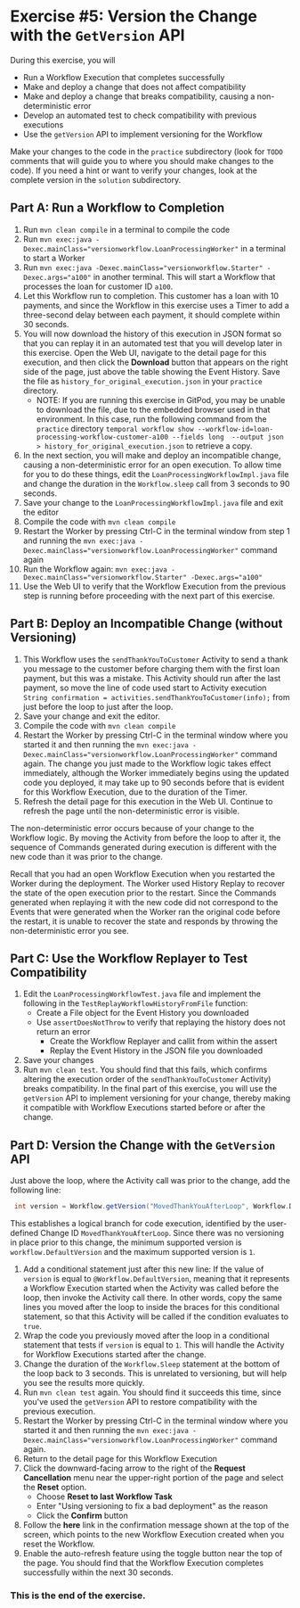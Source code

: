 # Exercise #5: Version the Change with the `GetVersion` API

During this exercise, you will 

* Run a Workflow Execution that completes successfully 
* Make and deploy a change that does not affect compatibility
* Make and deploy a change that breaks compatibility, causing a non-deterministic error
* Develop an automated test to check compatibility with previous executions
* Use the `getVersion` API to implement versioning for the Workflow

Make your changes to the code in the `practice` subdirectory (look for 
`TODO` comments that will guide you to where you should make changes to 
the code). If you need a hint or want to verify your changes, look at 
the complete version in the `solution` subdirectory.


## Part A: Run a Workflow to Completion

1. Run `mvn clean compile` in a terminal to compile the code
2. Run `mvn exec:java -Dexec.mainClass="versionworkflow.LoanProcessingWorker"` 
   in a terminal to start a Worker
3. Run `mvn exec:java -Dexec.mainClass="versionworkflow.Starter" -Dexec.args="a100"` 
   in another terminal. This will start a Workflow that processes the loan for 
   customer ID `a100`.
4. Let this Workflow run to completion. This customer has a loan 
   with 10 payments, and since the Workflow in this exercise uses 
   a Timer to add a three-second delay between each payment, it 
   should complete within 30 seconds.
5. You will now download the history of this execution in JSON 
   format so that you can replay it in an automated test that 
   you will develop later in this exercise. Open the Web UI, 
   navigate to the detail page for this execution, and then click 
   the **Download** button that appears on the right side of the 
   page, just above the table showing the Event History.
   Save the file as `history_for_original_execution.json` in your 
   `practice` directory.
   * NOTE: If you are running this exercise in GitPod, you may 
     be unable to download the file, due to the embedded browser
	 used in that environment. In this case, run the following 
	 command from the `practice`  directory `temporal workflow show --workflow-id=loan-processing-workflow-customer-a100 --fields long  --output json > history_for_original_execution.json` to 
	 retrieve a copy. 
6. In the next section, you will make and deploy an incompatible 
   change, causing a non-deterministic error for an open execution.
   To allow time for you to do these things, edit the `LoanProcessingWorkflowImpl.java` 
   file and change the duration in the `Workflow.sleep` call from 
   3 seconds to 90 seconds.
7. Save your change to the `LoanProcessingWorkflowImpl.java` file and exit the editor
8. Compile the code with `mvn clean compile`
9. Restart the Worker by pressing Ctrl-C in the terminal window
   from step 1 and running the `mvn exec:java -Dexec.mainClass="versionworkflow.LoanProcessingWorker"` command again
10. Run the Workflow again: `mvn exec:java -Dexec.mainClass="versionworkflow.Starter" -Dexec.args="a100"`
11. Use the Web UI to verify that the Workflow Execution from the 
   previous step is running before proceeding with the next part
   of this exercise.


## Part B: Deploy an Incompatible Change (without Versioning)

1. This Workflow uses the `sendThankYouToCustomer` Activity to 
   send a thank you message to the customer before charging 
   them with the first loan payment, but this was a mistake.
   This Activity should run after the last payment, so move the line of code used 
   start to Activity execution `String confirmation = activities.sendThankYouToCustomer(info);` from just before the loop to just after the loop.
2. Save your change and exit the editor.
3. Compile the code with `mvn clean compile`
4. Restart the Worker by pressing Ctrl-C in the terminal 
   window where you started it and then running the 
   `mvn exec:java -Dexec.mainClass="versionworkflow.LoanProcessingWorker"` command again. 
   The change you just made to the Workflow logic takes effect immediately, although
   the Worker immediately begins using the updated code you
   deployed, it may take up to 90 seconds before that is 
   evident for this Workflow Execution, due to the duration of 
   the Timer.
5. Refresh the detail page for this execution in the Web UI. 
   Continue to refresh the page until the non-deterministic
   error is visible.

The non-deterministic error occurs because of your change to the 
Workflow logic. By moving the Activity from before the loop to after
it, the sequence of Commands generated during execution is different 
with the new code than it was prior to the change. 

Recall that you had an open Workflow Execution when you restarted the 
Worker during the deployment. The Worker used History Replay to 
recover the state of the open execution prior to the restart. Since 
the Commands generated when replaying it with the new code did not 
correspond to the Events that were generated when the Worker ran the 
original code before the restart, it is unable to recover the state 
and responds by throwing the non-deterministic error you see.


## Part C: Use the Workflow Replayer to Test Compatibility

1. Edit the `LoanProcessingWorkflowTest.java` file and implement the following
   in the `TestReplayWorkflowHistoryFromFile` function:
   * Create a File object for the Event History you downloaded 
   * Use `assertDoesNotThrow` to verify that replaying the history 
     does not return an error
      * Create the Workflow Replayer and callit from within the assert
      * Replay the Event History in the JSON file you downloaded
3. Save your changes
4. Run `mvn clean test`. You should find that this fails, which confirms 
   altering the execution order of the `sendThankYouToCustomer` 
   Activity) breaks compatibility. In the final part of this 
   exercise, you will use the `getVersion` API to implement 
   versioning for your change, thereby making it compatible 
   with Workflow Executions started before or after the change.

## Part D: Version the Change with the `GetVersion` API

Just above the loop, where the Activity call was prior to 
the change, add the following line:

```java
 int version = Workflow.getVersion("MovedThankYouAfterLoop", Workflow.DEFAULT_VERSION, 1);
```

This establishes a logical branch for code execution, identified 
by the user-defined Change ID `MovedThankYouAfterLoop`. Since there 
was no versioning in place prior to this change, the minimum supported 
version is `workflow.DefaultVersion` and the maximum supported version 
is `1`.

1. Add a conditional statement just after this new line: If the value
   of `version` is equal to `@Workflow.DefaultVersion`, meaning that it
   represents a Workflow Execution started when the Activity was called
   before the loop, then invoke the Activity call there.  In other
   words, copy the same lines you moved after the loop to inside the
   braces for this conditional statement, so that this Activity will be
   called if the condition evaluates to `true`.
3. Wrap the code you previously moved after the loop in a
   conditional statement that tests if `version` is equal to
   `1`. This will handle the Activity for Workflow
   Executions started after the change.
4. Change the duration of the `Workflow.Sleep` statement at the
   bottom of the loop back to 3 seconds. This is unrelated to
   versioning, but will help you see the results more quickly.
5. Run `mvn clean test` again. You should find it succeeds this time,
   since you've used the `getVersion` API to restore compatibility with
   the previous execution.
6. Restart the Worker by pressing Ctrl-C in the terminal
   window where you started it and then running the `mvn exec:java -Dexec.mainClass="versionworkflow.LoanProcessingWorker"` command again.
7. Return to the detail page for this Workflow Execution
8. Click the downward-facing arrow to the right of the 
   **Request Cancellation** menu near the upper-right portion of 
   the page and select the **Reset** option.
   * Choose **Reset to last Workflow Task** 
   * Enter "Using versioning to fix a bad deployment" as the reason
   * Click the **Confirm** button
9. Follow the **here** link in the confirmation message shown
    at the top of the screen, which points to the new Workflow 
	Execution created when you reset the Workflow.
10. Enable the auto-refresh feature using the toggle button near
    the top of the page. You should find that the Workflow Execution 
	completes successfully within the next 30 seconds.
   


### This is the end of the exercise.

